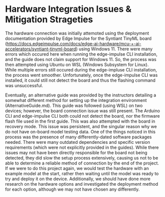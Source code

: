 # Hardware Integration Issues & Mitigation Strageties
The hardware connection was initially attemoted using the deployment documentation provided by Edge Impulse for the Syntiant TinyML board (https://docs.edgeimpulse.com/docs/edge-ai-hardware/mcu-+-ai-accelerators/syntiant-tinyml-board) using Windows 11. There were many errors which occured here when running the edge-impulse CLI installation, and the guide does not claim support for Windows 11. So, the process was then attempted using Ubuntu on WSL (Windows Subsystem for Linux). While multiple errors still occured during the edge-impluse CLI installation, the process went smoother. Unfortunately, once the edge-impulse CLI was installed, it could still not detect the board and thus the flashing command was unsuccessful. 

Eventually, an alternative guide was provided by the instructors detailing a somewhat different method for setting up the integration environment (AlternativeGuide.md). This guide was followed (using WSL) on two devices; however, the board connection issue was still present. The Arduino CLI and edge-impulse CLI both could not detect the board, nor the firmware flash file used in the first guide. This was also attempted with the board in recovery mode. This issue was persistent, and the singular reason why we do not have on-board model testing data. One of the things noticed in this process was the presence of many differently-dated software packages needed. There were many outdated dependencies and specific version requirements (which were not explicitly provided in the guides). While there issues may not have been directly responsible for the board not being detected, they did slow the setup process extensively, causing us not to be able to determine a reliable method of connection by the end of the project. If we were to do this project again, we would test the hardware with an example model at the start, rather then waiting until the model was ready to try and deploy it on the device. Additionally, we should have done more research on the hardware options and investigated the deployment method for each option, although we may not have chosen any differently. 
